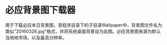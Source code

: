 # 必应背景图下载器
用于下载必应本日背景图，至程序目录下的子目录Wallpaper中，背景图文件名为类似"20160326.jpg"格式，并将系统桌面背景设为此图。必应背景图来源为默认当地地市场，以及最高分辨率。
